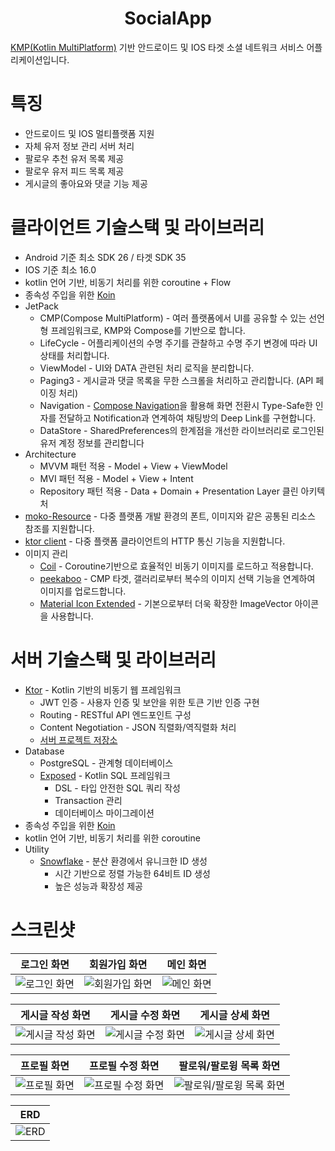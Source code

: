 # <div align=center>SocialApp</div>
[KMP(Kotlin MultiPlatform)](https://www.jetbrains.com/ko-kr/kotlin-multiplatform/) 기반 안드로이드 및 IOS 타겟 소셜 네트워크 서비스 어플리케이션입니다.

# 특징

* 안드로이드 및 IOS 멀티플랫폼 지원
* 자체 유저 정보 관리 서버 처리
* 팔로우 추천 유저 목록 제공
* 팔로우 유저 피드 목록 제공
* 게시글의 좋아요와 댓글 기능 제공

# 클라이언트 기술스택 및 라이브러리
* Android 기준 최소 SDK 26 / 타겟 SDK 35
* IOS 기준 최소 16.0
* kotlin 언어 기반, 비동기 처리를 위한 coroutine + Flow
* 종속성 주입을 위한 [Koin](https://insert-koin.io/docs/reference/koin-mp/kmp)
* JetPack
  * CMP(Compose MultiPlatform) - 여러 플랫폼에서 UI를 공유할 수 있는 선언형 프레임워크로, KMP와 Compose를 기반으로 합니다.
  * LifeCycle - 어플리케이션의 수명 주기를 관찰하고 수명 주기 변경에 따라 UI 상태를 처리합니다.
  * ViewModel - UI와 DATA 관련된 처리 로직을 분리합니다.
  * Paging3 - 게시글과 댓글 목록을 무한 스크롤을 처리하고 관리합니다. (API 페이징 처리)
  * Navigation - [Compose Navigation](https://developer.android.com/develop/ui/compose/navigation?hl=ko)을 활용해 화면 전환시 Type-Safe한 인자를 전달하고 Notification과 연계하여 채팅방의 Deep Link를 구현합니다.
  * DataStore - SharedPreferences의 한계점을 개선한 라이브러리로 로그인된 유저 계정 정보를 관리합니다
* Architecture
  * MVVM 패턴 적용 - Model + View + ViewModel
  * MVI 패턴 적용 - Model + View + Intent
  * Repository 패턴 적용 - Data + Domain + Presentation Layer 클린 아키텍처
* [moko-Resource](https://github.com/icerockdev/moko-resources) - 다중 플랫폼 개발 환경의 폰트, 이미지와 같은 공통된 리소스 참조를 지원합니다. 
* [ktor client](https://ktor.io/docs/client-create-multiplatform-application.html) - 다중 플랫폼 클라이언트의 HTTP 통신 기능을 지원합니다.
* 이미지 관리
  * [Coil](https://coil-kt.github.io/coil/README-ko/) - Coroutine기반으로 효율적인 비동기 이미지를 로드하고 적용합니다.
  * [peekaboo](https://github.com/onseok/peekaboo) - CMP 타겟, 갤러리로부터 복수의 이미지 선택 기능을 연계하여 이미지를 업로드합니다.
  * [Material Icon Extended](https://fonts.google.com/icons) - 기본으로부터 더욱 확장한 ImageVector 아이콘을 사용합니다.

# 서버 기술스택 및 라이브러리

* [Ktor](https://ktor.io/) - Kotlin 기반의 비동기 웹 프레임워크
  * JWT 인증 - 사용자 인증 및 보안을 위한 토큰 기반 인증 구현
  * Routing - RESTful API 엔드포인트 구성
  * Content Negotiation - JSON 직렬화/역직렬화 처리
  * [서버 프로젝트 저장소](https://github.com/beh0907/Socialserver)
* Database
  * PostgreSQL - 관계형 데이터베이스
  * [Exposed](https://github.com/JetBrains/Exposed) - Kotlin SQL 프레임워크
    * DSL - 타입 안전한 SQL 쿼리 작성
    * Transaction 관리
    * 데이터베이스 마이그레이션
* 종속성 주입을 위한 [Koin](https://insert-koin.io/docs/reference/koin-mp/kmp)
* kotlin 언어 기반, 비동기 처리를 위한 coroutine
* Utility
  * [Snowflake](https://github.com/twitter-archive/snowflake/tree/snowflake-2010) - 분산 환경에서 유니크한 ID 생성
    * 시간 기반으로 정렬 가능한 64비트 ID 생성
    * 높은 성능과 확장성 제공

# 스크린샷

| 로그인 화면                                                                                     | 회원가입 화면                                                                                     | 메인 화면                                                                                     |
|--------------------------------------------------------------------------------------------|---------------------------------------------------------------------------------------------|-------------------------------------------------------------------------------------------|
| ![로그인 화면](https://github.com/user-attachments/assets/a908a748-74a7-456d-8065-84958b0830cc) | ![회원가입 화면](https://github.com/user-attachments/assets/4810ab86-9cdd-406a-8fa2-399a40538947) | ![메인 화면](https://github.com/user-attachments/assets/9002b62d-0e40-484a-9ee9-e28636a73911) |


| 게시글 작성 화면                                                                                   | 게시글 수정 화면                                                                                     | 게시글 상세 화면                                                                                     |
|---------------------------------------------------------------------------------------------|-----------------------------------------------------------------------------------------------|-----------------------------------------------------------------------------------------------|
| ![게시글 작성 화면](https://github.com/user-attachments/assets/2e447d6e-ef4d-47cd-9479-cf2d26328330) | ![게시글 수정 화면](https://github.com/user-attachments/assets/a20caf7e-817f-41bc-8bab-9a68d6aed8dd) | ![게시글 상세 화면](https://github.com/user-attachments/assets/c693f2fd-d72a-4453-968d-9c1d9d8daa33) |


| 프로필 화면                                                                                     | 프로필 수정 화면                                                                                     | 팔로워/팔로윙 목록 화면                                                                                 |
|--------------------------------------------------------------------------------------------|-----------------------------------------------------------------------------------------------|-----------------------------------------------------------------------------------------------|
| ![프로필 화면](https://github.com/user-attachments/assets/d463b011-bd13-440f-805a-902131aa5efe) | ![프로필 수정 화면](https://github.com/user-attachments/assets/89084f93-71a8-4c62-aa40-7fe0c7f10dad) | ![팔로워/팔로윙 목록 화면](https://github.com/user-attachments/assets/72467f79-934d-4a9c-883e-4db53f26c8b4) |


| ERD                                                                                          |
|----------------------------------------------------------------------------------------------|
| ![ERD](https://github.com/user-attachments/assets/85949367-6088-44a8-b967-d62cc1b937ec) |
